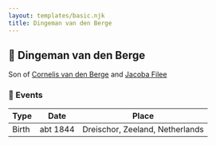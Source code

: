 ```yaml
---
layout: templates/basic.njk
title: Dingeman van den Berge
---
```

## 🔵 Dingeman van den Berge

Son of [Cornelis van den Berge](/people/7/76669736) and [Jacoba Filee](/people/2/24768838)

### 📆 Events

Type | Date | Place
------ | ------ | ------
Birth | abt 1844 | Dreischor, Zeeland, Netherlands
